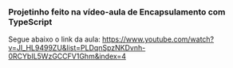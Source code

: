### Projetinho feito na vídeo-aula de Encapsulamento com TypeScript

Segue abaixo o link da aula:
https://www.youtube.com/watch?v=JI_HL9499ZU&list=PLDqnSpzNKDvnh-0RCYbIL5WzGCCFV1Ghm&index=4
